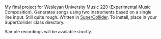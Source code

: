 My final project for Wesleyan University Music 220 (Experimental Music Composition). Generates songs using two instruments based on a single line input. Still quite rough. Written in [SuperCollider](http://supercollider.sourceforge.net/). To install, place in your SuperCollider class directory.

Sample recordings will be available shortly.

